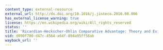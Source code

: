 ```yaml
---
content_type: external-resource
external_url: http://dx.doi.org/10.1016/j.jinteco.2010.08.006
has_external_license_warning: true
license: https://en.wikipedia.org/wiki/All_rights_reserved
status: ''
title: 'Ricardian-Heckscher-Ohlin Comparative Advantage: Theory and Evidence'
uid: d090f700-d47c-4564-a64f-894a95ff58ab
wayback_url: ''
---
```

